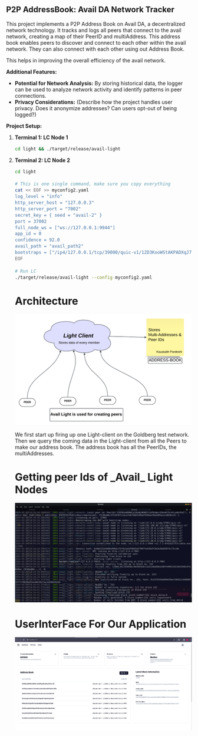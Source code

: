 ## P2P AddressBook: Avail DA Network Tracker

This project implements a P2P Address Book on Avail DA, a decentralized network technology. It tracks and logs all peers that connect to the avail network, creating a map of their PeerID and multiAddress. This address book enables peers to discover and connect to each other within the avail network. They can also connect with each other using out Address Book.

This helps in improving the overall efficiency of the avail network.

**Additional Features:**

- **Potential for Network Analysis:** By storing historical data, the logger can be used to analyze network activity and identify patterns in peer connections.
- **Privacy Considerations:** (Describe how the project handles user privacy. Does it anonymize addresses? Can users opt-out of being logged?)

**Project Setup:**

1. **Terminal 1: LC Node 1**

   ```bash
   cd light && ./target/release/avail-light
   ```

2. **Terminal 2: LC Node 2**

   ```bash
   cd light

   # This is one single command, make sure you copy everything
   cat << EOF >> myconfig2.yaml
   log_level = "info"
   http_server_host = "127.0.0.3"
   http_server_port = "7002"
   secret_key = { seed = "avail-2" }
   port = 37002
   full_node_ws = ["ws://127.0.0.1:9944"]
   app_id = 0
   confidence = 92.0
   avail_path = "avail_path2"
   bootstraps = ["/ip4/127.0.0.1/tcp/39000/quic-v1/12D3KooWStAKPADXqJ7cngPYXd2mSANpdgh1xQ34aouufHA2xShz"]
   EOF

   # Run LC
   ./target/release/avail-light --config myconfig2.yaml
   ```

   <h1>Architecture</h1>

   <img src="readmeImages/archi (1).png" alt="Creating_peerID" width="800px">

   <br>

   We first start up firing up one Light-client on the Goldberg test network. Then we query the coming data in the Light-client from all the Peers to make our address book. The address book has all the PeerIDs, the multiAddresses.

   <h1>Getting peer Ids of _Avail_ Light Nodes</h1>

   <img src="readmeImages/2.jpeg" alt="Creating_peerID" width="800px">

   <h1>UserInterFace For Our Application</h1>
   <img src="readmeImages/ui.png" alt="Creating_peerID" width="800px">
